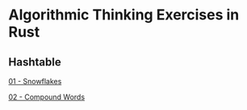 # Algorithmic Thinking Exercises in Rust 

## Hashtable
[01 - Snowflakes](https://dmoj.ca/problem/cco07p2)

[02 - Compound Words](https://onlinejudge.org/index.php?option=onlinejudge&Itemid=8&page=show_problem&problem=1332)



